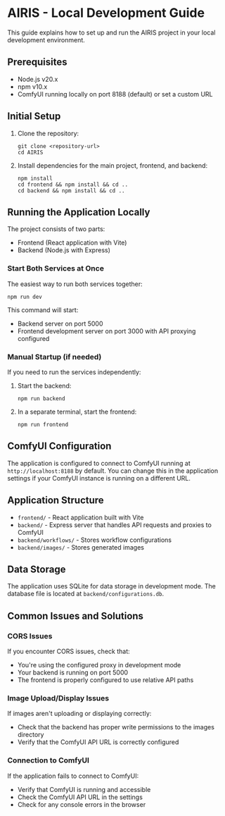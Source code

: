 # AIRIS - Local Development Guide

This guide explains how to set up and run the AIRIS project in your local development environment.

## Prerequisites

- Node.js v20.x
- npm v10.x
- ComfyUI running locally on port 8188 (default) or set a custom URL

## Initial Setup

1. Clone the repository:

   ```
   git clone <repository-url>
   cd AIRIS
   ```

2. Install dependencies for the main project, frontend, and backend:
   ```
   npm install
   cd frontend && npm install && cd ..
   cd backend && npm install && cd ..
   ```

## Running the Application Locally

The project consists of two parts:

- Frontend (React application with Vite)
- Backend (Node.js with Express)

### Start Both Services at Once

The easiest way to run both services together:

```
npm run dev
```

This command will start:

- Backend server on port 5000
- Frontend development server on port 3000 with API proxying configured

### Manual Startup (if needed)

If you need to run the services independently:

1. Start the backend:

   ```
   npm run backend
   ```

2. In a separate terminal, start the frontend:
   ```
   npm run frontend
   ```

## ComfyUI Configuration

The application is configured to connect to ComfyUI running at `http://localhost:8188` by default. You can change this in the application settings if your ComfyUI instance is running on a different URL.

## Application Structure

- `frontend/` - React application built with Vite
- `backend/` - Express server that handles API requests and proxies to ComfyUI
- `backend/workflows/` - Stores workflow configurations
- `backend/images/` - Stores generated images

## Data Storage

The application uses SQLite for data storage in development mode. The database file is located at `backend/configurations.db`.

## Common Issues and Solutions

### CORS Issues

If you encounter CORS issues, check that:

- You're using the configured proxy in development mode
- Your backend is running on port 5000
- The frontend is properly configured to use relative API paths

### Image Upload/Display Issues

If images aren't uploading or displaying correctly:

- Check that the backend has proper write permissions to the images directory
- Verify that the ComfyUI API URL is correctly configured

### Connection to ComfyUI

If the application fails to connect to ComfyUI:

- Verify that ComfyUI is running and accessible
- Check the ComfyUI API URL in the settings
- Check for any console errors in the browser
